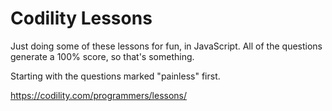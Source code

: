 # Codility Lessons

Just doing some of these lessons for fun, in JavaScript. All of the questions generate a 100% score, so that's something.

Starting with the questions marked "painless" first.

https://codility.com/programmers/lessons/